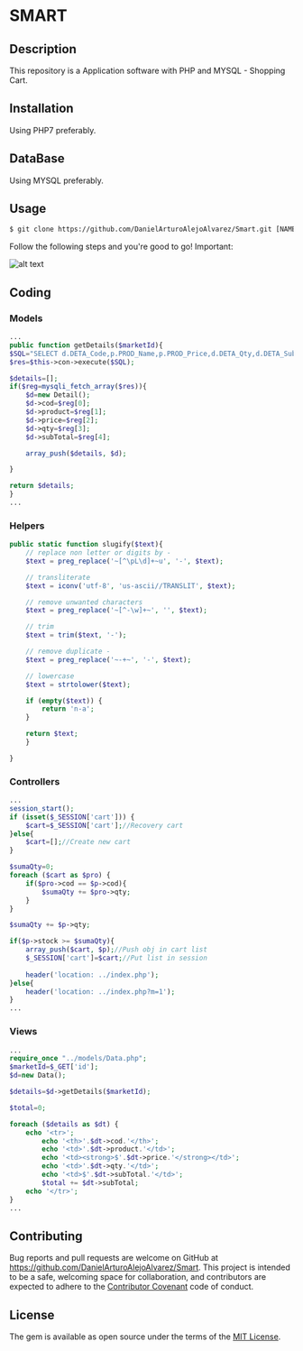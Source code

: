 # SMART
## Description

This repository is a Application software with PHP and MYSQL - Shopping Cart.

## Installation
Using PHP7 preferably.

## DataBase
Using MYSQL preferably.

## Usage
```html
$ git clone https://github.com/DanielArturoAlejoAlvarez/Smart.git [NAME APP] 

```
Follow the following steps and you're good to go! Important:


![alt text](https://mattstauffer.com/assets/images/content/allautocomplete.gif)


## Coding

### Models

```php
...
public function getDetails($marketId){
$SQL="SELECT d.DETA_Code,p.PROD_Name,p.PROD_Price,d.DETA_Qty,d.DETA_Subtotal FROM details d, products p WHERE d.PROD_Code=p.PROD_Code AND d.MARK_Code=$marketId";
$res=$this->con->execute($SQL);

$details=[];
if($reg=mysqli_fetch_array($res)){
    $d=new Detail();
    $d->cod=$reg[0];
    $d->product=$reg[1];
    $d->price=$reg[2];
    $d->qty=$reg[3];
    $d->subTotal=$reg[4];

    array_push($details, $d);

}

return $details;
}
...   
```


### Helpers

```php
public static function slugify($text){
    // replace non letter or digits by -
    $text = preg_replace('~[^\pL\d]+~u', '-', $text);

    // transliterate
    $text = iconv('utf-8', 'us-ascii//TRANSLIT', $text);

    // remove unwanted characters
    $text = preg_replace('~[^-\w]+~', '', $text);

    // trim
    $text = trim($text, '-');

    // remove duplicate -
    $text = preg_replace('~-+~', '-', $text);

    // lowercase
    $text = strtolower($text);

    if (empty($text)) {
        return 'n-a';
    }

    return $text;
    }

}
```

### Controllers

```php
...
session_start();
if (isset($_SESSION['cart'])) {
    $cart=$_SESSION['cart'];//Recovery cart
}else{
    $cart=[];//Create new cart
}

$sumaQty=0;
foreach ($cart as $pro) {
    if($pro->cod == $p->cod){
        $sumaQty += $pro->qty;  
    }
}

$sumaQty += $p->qty;

if($p->stock >= $sumaQty){
    array_push($cart, $p);//Push obj in cart list
    $_SESSION['cart']=$cart;//Put list in session
    
    header('location: ../index.php');
}else{
    header('location: ../index.php?m=1'); 
}   
...
```

### Views

```php
...
require_once "../models/Data.php";
$marketId=$_GET['id'];
$d=new Data();

$details=$d->getDetails($marketId);

$total=0;

foreach ($details as $dt) {
    echo '<tr>';
        echo '<th>'.$dt->cod.'</th>';
        echo '<td>'.$dt->product.'</td>';
        echo '<td><strong>$'.$dt->price.'</strong></td>';
        echo '<td>'.$dt->qty.'</td>';
        echo '<td>$'.$dt->subTotal.'</td>';
        $total += $dt->subTotal;
    echo '</tr>';
}
...
```


## Contributing

Bug reports and pull requests are welcome on GitHub at https://github.com/DanielArturoAlejoAlvarez/Smart. This project is intended to be a safe, welcoming space for collaboration, and contributors are expected to adhere to the [Contributor Covenant](http://contributor-covenant.org) code of conduct.


## License

The gem is available as open source under the terms of the [MIT License](http://opensource.org/licenses/MIT).